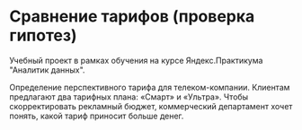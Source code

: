 # Сравнение тарифов (проверка гипотез)
Учебный проект в рамках обучения на курсе Яндекс.Практикума "Аналитик данных".

Определение перспективного тарифа для телеком-компании.
Клиентам предлагают два тарифных плана: «Смарт» и «Ультра». Чтобы скорректировать рекламный бюджет, коммерческий департамент хочет понять, какой тариф приносит больше денег.
